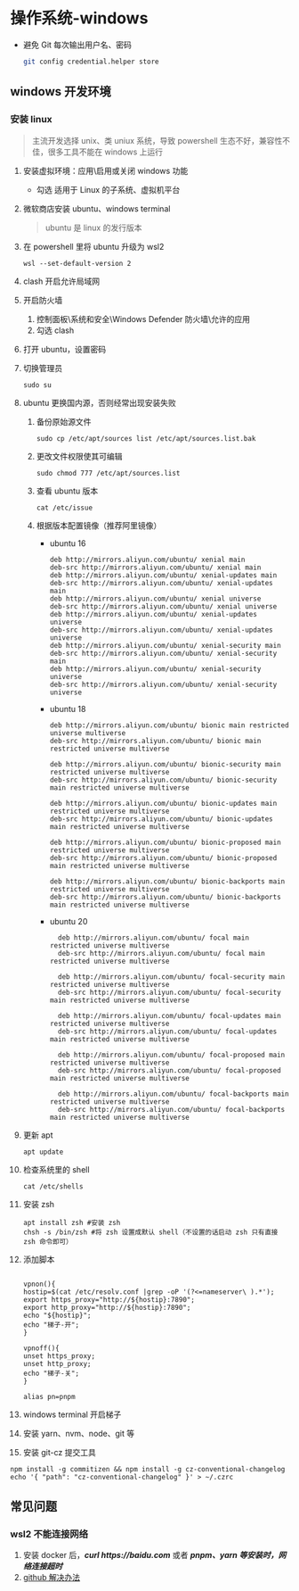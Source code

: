 # 操作系统-windows

- 避免 Git 每次输出用户名、密码

  ```bash
  git config credential.helper store
  ```

## windows 开发环境

### 安装 linux

> 主流开发选择 unix、类 uniux 系统，导致 powershell 生态不好，兼容性不佳，很多工具不能在 windows 上运行

1.  安装虚拟环境：应用\启用或关闭 windows 功能
    - 勾选 适用于 Linux 的子系统、虚拟机平台
2.  微软商店安装 ubuntu、windows terminal
    > ubuntu 是 linux 的发行版本
3.  在 powershell 里将 ubuntu 升级为 wsl2

    ```shell
    wsl --set-default-version 2
    ```

4.  clash 开启允许局域网
5.  开启防火墙

    1. 控制面板\系统和安全\Windows Defender 防火墙\允许的应用
    2. 勾选 clash

6.  打开 ubuntu，设置密码
7.  切换管理员

    ```shell
    sudo su
    ```

8.  ubuntu 更换国内源，否则经常出现安装失败

    1. 备份原始源文件

       ```shell
       sudo cp /etc/apt/sources list /etc/apt/sources.list.bak
       ```

    2. 更改文件权限使其可编辑

       ```shell
       sudo chmod 777 /etc/apt/sources.list
       ```

    3. 查看 ubuntu 版本

       ```shell
       cat /etc/issue
       ```

    4. 根据版本配置镜像（推荐阿里镜像）

       - ubuntu 16

         ```text
         deb http://mirrors.aliyun.com/ubuntu/ xenial main
         deb-src http://mirrors.aliyun.com/ubuntu/ xenial main
         deb http://mirrors.aliyun.com/ubuntu/ xenial-updates main
         deb-src http://mirrors.aliyun.com/ubuntu/ xenial-updates main
         deb http://mirrors.aliyun.com/ubuntu/ xenial universe
         deb-src http://mirrors.aliyun.com/ubuntu/ xenial universe
         deb http://mirrors.aliyun.com/ubuntu/ xenial-updates universe
         deb-src http://mirrors.aliyun.com/ubuntu/ xenial-updates universe
         deb http://mirrors.aliyun.com/ubuntu/ xenial-security main
         deb-src http://mirrors.aliyun.com/ubuntu/ xenial-security main
         deb http://mirrors.aliyun.com/ubuntu/ xenial-security universe
         deb-src http://mirrors.aliyun.com/ubuntu/ xenial-security universe
         ```

       - ubuntu 18

         ```text
         deb http://mirrors.aliyun.com/ubuntu/ bionic main restricted universe multiverse
         deb-src http://mirrors.aliyun.com/ubuntu/ bionic main restricted universe multiverse

         deb http://mirrors.aliyun.com/ubuntu/ bionic-security main restricted universe multiverse
         deb-src http://mirrors.aliyun.com/ubuntu/ bionic-security main restricted universe multiverse

         deb http://mirrors.aliyun.com/ubuntu/ bionic-updates main restricted universe multiverse
         deb-src http://mirrors.aliyun.com/ubuntu/ bionic-updates main restricted universe multiverse

         deb http://mirrors.aliyun.com/ubuntu/ bionic-proposed main restricted universe multiverse
         deb-src http://mirrors.aliyun.com/ubuntu/ bionic-proposed main restricted universe multiverse

         deb http://mirrors.aliyun.com/ubuntu/ bionic-backports main restricted universe multiverse
         deb-src http://mirrors.aliyun.com/ubuntu/ bionic-backports main restricted universe multiverse
         ```

       - ubuntu 20

         ```text
           deb http://mirrors.aliyun.com/ubuntu/ focal main restricted universe multiverse
           deb-src http://mirrors.aliyun.com/ubuntu/ focal main restricted universe multiverse

           deb http://mirrors.aliyun.com/ubuntu/ focal-security main restricted universe multiverse
           deb-src http://mirrors.aliyun.com/ubuntu/ focal-security main restricted universe multiverse

           deb http://mirrors.aliyun.com/ubuntu/ focal-updates main restricted universe multiverse
           deb-src http://mirrors.aliyun.com/ubuntu/ focal-updates main restricted universe multiverse

           deb http://mirrors.aliyun.com/ubuntu/ focal-proposed main restricted universe multiverse
           deb-src http://mirrors.aliyun.com/ubuntu/ focal-proposed main restricted universe multiverse

           deb http://mirrors.aliyun.com/ubuntu/ focal-backports main restricted universe multiverse
           deb-src http://mirrors.aliyun.com/ubuntu/ focal-backports main restricted universe multiverse
         ```

9.  更新 apt

    ```shell
    apt update
    ```

10. 检查系统里的 shell

    ```shell
    cat /etc/shells
    ```

11. 安装 zsh

    ```shell
    apt install zsh #安装 zsh
    chsh -s /bin/zsh #将 zsh 设置成默认 shell（不设置的话启动 zsh 只有直接 zsh 命令即可）
    ```

12. 添加脚本

    ```shell

    vpnon(){
    hostip=$(cat /etc/resolv.conf |grep -oP '(?<=nameserver\ ).*');
    export https_proxy="http://${hostip}:7890";
    export http_proxy="http://${hostip}:7890";
    echo "${hostip}";
    echo "梯子-开";
    }

    vpnoff(){
    unset https_proxy;
    unset http_proxy;
    echo "梯子-关";
    }

    alias pn=pnpm

    ```

13. windows terminal 开启梯子
14. 安装 yarn、nvm、node、git 等
15. 安装 git-cz 提交工具

```shell
npm install -g commitizen && npm install -g cz-conventional-changelog
echo '{ "path": "cz-conventional-changelog" }' > ~/.czrc
```

## 常见问题

### wsl2 不能连接网络

1. 安装 docker 后，**_curl https://baidu.com_** 或者 **_pnpm、yarn 等安装时，网络连接超时_**
2. [github 解决办法](https://github.com/microsoft/WSL/issues/5336#issuecomment-653881695)
